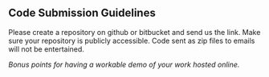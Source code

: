 ## Code Submission Guidelines

Please create a repository on github or bitbucket and send us the link. Make sure your repository is publicly accessible. Code sent as zip files to emails will not be entertained.

*Bonus points for having a workable demo of your work hosted online.*
